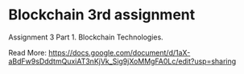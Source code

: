 # Blockchain 3rd assignment
Assignment 3 Part 1. Blockchain Technologies.

Read More: https://docs.google.com/document/d/1aX-aBdFw9sDddtmQuxiAT3nKjVk_Sig9jXoMMgFA0Lc/edit?usp=sharing
